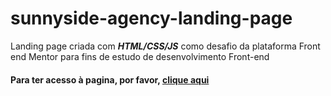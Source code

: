 # sunnyside-agency-landing-page

Landing page criada com ***HTML/CSS/JS*** como desafio da plataforma Front end Mentor para fins de estudo de desenvolvimento Front-end

#### Para ter acesso à pagina, por favor, [clique aqui](https://gurgelamaral.github.io/sunnyside-agency-landing-page/)
